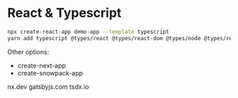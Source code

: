 # React & Typescript

```bash
npx create-react-app demo-app --template typescript
yarn add typescript @types/react @types/react-dom @types/node @types/react-router-dom
```

Other options:
- create-next-app
- create-snowpack-app


nx.dev
gatsbyjs.com
tsdx.io

